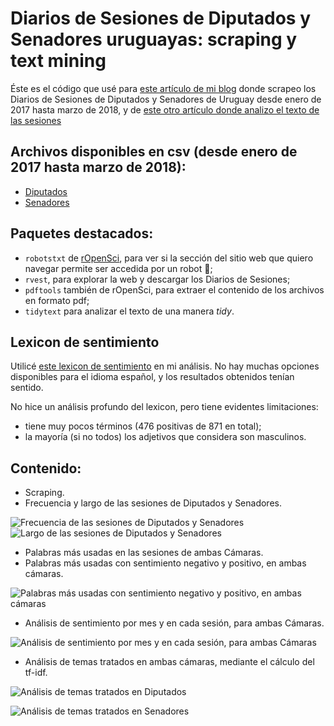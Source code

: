 # Diarios de Sesiones de Diputados y Senadores uruguayas: scraping y text mining

Éste es el código que usé para [este artículo de mi blog](https://d4tagirl.com/2018/04/scrapeando-las-sesiones-parlamentarias-de-uruguay) donde scrapeo los Diarios de Sesiones de Diputados y Senadores de Uruguay desde enero de 2017 hasta marzo de 2018, y de [este otro artículo donde analizo el texto de las sesiones](https://d4tagirl.com/2018/04/de-qu%C3%A9-se-habl%C3%B3-en-el-parlamento-uruguayo-desde-2017)

## Archivos disponibles en csv (desde enero de 2017 hasta marzo de 2018):

  * [Diputados](https://github.com/d4tagirl/uruguayan_parliamentary_session_diary/raw/master/data/diputados.csv)
  * [Senadores](https://github.com/d4tagirl/uruguayan_parliamentary_session_diary/raw/master/data/senadores.csv)

## Paquetes destacados:

  * `robotstxt` de [rOpenSci](https://ropensci.org/), para ver si la sección del sitio web que quiero navegar permite ser accedida por un robot 🤖;
  * `rvest`, para explorar la web y descargar los Diarios de Sesiones;
  * `pdftools` también de rOpenSci, para extraer el contenido de los archivos en formato pdf;
  * `tidytext` para analizar el texto de una manera _tidy_.

## Lexicon de sentimiento

Utilicé [este lexicon de sentimiento](http://web.eecs.umich.edu/~mihalcea/downloads/SpanishSentimentLexicons.tar.gz) en mi análisis. No hay muchas opciones disponibles para el idioma español, y los resultados obtenidos tenían sentido. 

No hice un análisis profundo del lexicon, pero tiene evidentes limitaciones:
  * tiene muy pocos términos (476 positivas de 871 en total);
  * la mayoría (si no todos) los adjetivos que considera son masculinos.
  
## Contenido:

  * Scraping.
  * Frecuencia y largo de las sesiones de Diputados y Senadores.

![Frecuencia de las sesiones de Diputados y Senadores](https://github.com/d4tagirl/uruguayan_parliamentary_session_diary/blob/master/images/histograma-1.png)
![Largo de las sesiones de Diputados y Senadores](https://github.com/d4tagirl/uruguayan_parliamentary_session_diary/blob/master/images/unnamed-chunk-1-1.png)

  * Palabras más usadas en las sesiones de ambas Cámaras.
  * Palabras más usadas con sentimiento negativo y positivo, en ambas cámaras.

![Palabras más usadas con sentimiento negativo y positivo, en ambas cámaras](https://github.com/d4tagirl/uruguayan_parliamentary_session_diary/blob/master/images/unnamed-chunk-4-1.png) 
 
  * Análisis de sentimiento por mes y en cada sesión, para ambas Cámaras.
 
![Análisis de sentimiento por mes y en cada sesión, para ambas Cámaras](https://github.com/d4tagirl/uruguayan_parliamentary_session_diary/blob/master/images/unnamed-chunk-6-1.png) 

  * Análisis de temas tratados en ambas cámaras, mediante el cálculo del tf-idf.
  
![Análisis de temas tratados en Diputados](https://github.com/d4tagirl/uruguayan_parliamentary_session_diary/blob/master/images/unnamed-chunk-13-1.png)   

![Análisis de temas tratados en Senadores](https://github.com/d4tagirl/uruguayan_parliamentary_session_diary/blob/master/images/unnamed-chunk-14-1.png)  


